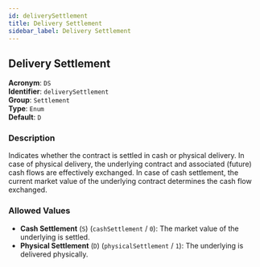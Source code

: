 ```yaml
---
id: deliverySettlement
title: Delivery Settlement
sidebar_label: Delivery Settlement
---
```


## Delivery Settlement

**Acronym**: `DS`  
**Identifier**: `deliverySettlement`  
**Group**: `Settlement`  
**Type**: `Enum`  
**Default**: `D`  

### Description
Indicates whether the contract is settled in cash or physical delivery.
In case of physical delivery, the underlying contract and associated (future) cash flows are effectively exchanged. In case of cash settlement, the current market value of the underlying contract determines the cash flow exchanged.

### Allowed Values
- **Cash Settlement** (`S`) (`cashSettlement` / `0`): The market value of the underlying is settled.
- **Physical Settlement** (`D`) (`physicalSettlement` / `1`): The underlying is delivered physically.
